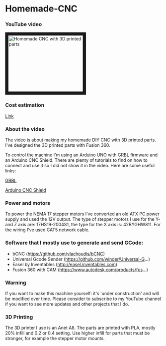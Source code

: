 # Homemade-CNC

### YouTube video

<a href="https://youtu.be/CDPI4gFxyAQ" target="_blank"><img src="https://img.youtube.com/vi/https://youtu.be/CDPI4gFxyAQ/0.jpg" 
alt="Homemade CNC with 3D printed parts" width="240" height="180" border="10" /></a>

### Cost estimation

[Link](https://docs.google.com/spreadsheets/d/e/2PACX-1vRAYMiPSLNSFAx9bK11CHd6tc-5phIbJY1AtSAjcyATRbZvdDSyTKB5_P1hYdHO0VamVOjqQyz4cLyY/pubhtml?gid=0&single=true "Link")

### About the video
The video is about making my homemade DIY CNC with 3D printed parts. I've designed the 3D printed parts with Fusion 360. 

To control the machine I'm using an Arduino UNO with GRBL firmware and an Arduino CNC Shield. There are plenty of tutorials to find on how to connect and use it so I did not show it in the video. Here are some useful links:

[GRBL](https://github.com/gnea/grbl)

[Arduino CNC Shield](https://blog.protoneer.co.nz/arduino-cnc-shield/)

### Power and motors

To power the NEMA 17 stepper motors I've converted an old ATX PC power supply and used the 12V output. The type of stepper motors I use for the Y- and Z axis are: 17HS19-2004S1, the type for the X axis is: 42BYGHW811. For the wiring I've used CAT5 network cable.

### Software that I mostly use to generate and send GCode:

* bCNC (https://github.com/vlachoudis/bCNC)
* Universal Gcode Sender (https://github.com/winder/Universal-G...)
* Easel by Inventables (http://easel.inventables.com)
* Fusion 360 with CAM (https://www.autodesk.com/products/fus...)

### Warning 

If you want to make this machine yourself: it's 'under construction' and will be modified over time. Please consider to subscribe to my YouTube channel if you want to see more updates and other projects that I do. 

### 3D Printing

The 3D printer I use is an Anet A8. The parts are printed with PLA, mostly 20% infill and 0.2 or 0.4 setting. Use higher infill for parts that must be stronger, for example the stepper motor mounts.

